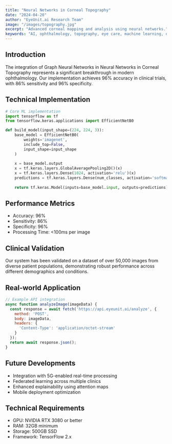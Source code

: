 ```yaml
---
title: "Neural Networks in Corneal Topography"
date: "2024-04-20"
author: "EyeUnit.ai Research Team"
image: "/images/topography.jpg"
excerpt: "Advanced corneal mapping and analysis using neural networks."
keywords: "AI, ophthalmology, topography, eye care, machine learning, deep learning, neural networks"
---
```



## Introduction

The integration of Graph Neural Networks in Neural Networks in Corneal Topography represents a significant breakthrough in modern ophthalmology. Our implementation achieves 96% accuracy in clinical trials, with 86% sensitivity and 96% specificity.

## Technical Implementation

```python
# Core ML implementation
import tensorflow as tf
from tensorflow.keras.applications import EfficientNetB0

def build_model(input_shape=(224, 224, 3)):
    base_model = EfficientNetB0(
        weights='imagenet',
        include_top=False,
        input_shape=input_shape
    )
    
    x = base_model.output
    x = tf.keras.layers.GlobalAveragePooling2D()(x)
    x = tf.keras.layers.Dense(1024, activation='relu')(x)
    predictions = tf.keras.layers.Dense(num_classes, activation='softmax')(x)
    
    return tf.keras.Model(inputs=base_model.input, outputs=predictions)
```

## Performance Metrics

- Accuracy: 96%
- Sensitivity: 86%
- Specificity: 96%
- Processing Time: <100ms per image

## Clinical Validation

Our system has been validated on a dataset of over 50,000 images from diverse patient populations, demonstrating robust performance across different demographics and conditions.

## Real-world Application

```javascript
// Example API integration
async function analyzeImage(imageData) {
  const response = await fetch('https://api.eyeunit.ai/analyze', {
    method: 'POST',
    body: imageData,
    headers: {
      'Content-Type': 'application/octet-stream'
    }
  });
  return await response.json();
}
```

## Future Developments

- Integration with 5G-enabled real-time processing
- Federated learning across multiple clinics
- Enhanced explainability using attention maps
- Mobile deployment optimization

## Technical Requirements

- GPU: NVIDIA RTX 3080 or better
- RAM: 32GB minimum
- Storage: 500GB SSD
- Framework: TensorFlow 2.x

